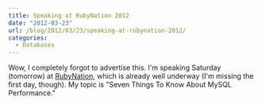 ```yaml
---
title: Speaking at RubyNation 2012
date: "2012-03-23"
url: /blog/2012/03/23/speaking-at-rubynation-2012/
categories:
  - Databases
---
```

Wow, I completely forgot to advertise this. I'm speaking Saturday (tomorrow) at [RubyNation][1], which is already well underway (I'm missing the first day, though). My topic is "Seven Things To Know About MySQL Performance."

 [1]: http://www.rubynation.org/
